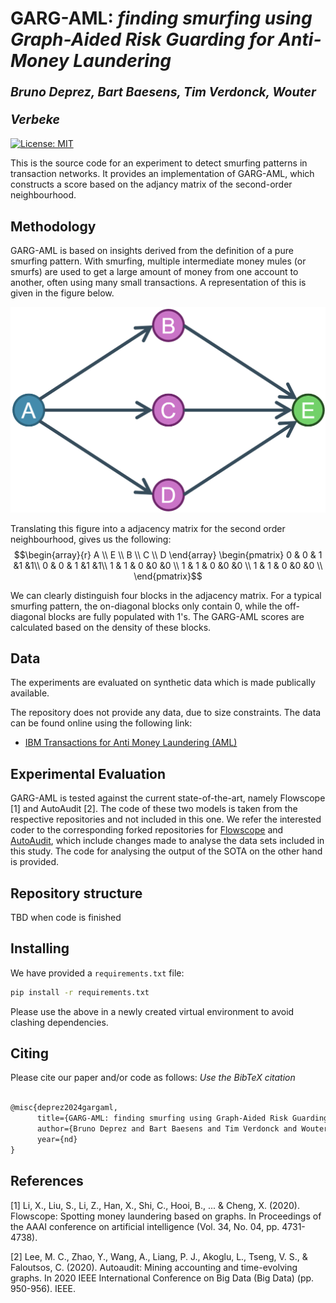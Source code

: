 # **GARG-AML:** *finding smurfing using Graph-Aided Risk Guarding for Anti-Money Laundering* </br><sub><sub>*Bruno Deprez, Bart Baesens, Tim Verdonck, Wouter Verbeke* </sub></sub>

[![License: MIT](https://img.shields.io/badge/License-MIT-orange.svg)](https://opensource.org/licenses/MIT)

This is the source code for an experiment to detect smurfing patterns in transaction networks. It provides an implementation of GARG-AML, which constructs a score based on the adjancy matrix of the second-order neighbourhood. 

## Methodology
GARG-AML is based on insights derived from the definition of a pure smurfing pattern. With smurfing, multiple intermediate money mules (or smurfs) are used to get a large amount of money from one account to another, often using many small transactions. A representation of this is given in the figure below. 

![Smurfing network](./assets/img/SmurfingNetwork.png)

Translating this figure into a adjacency matrix for the second order neighbourhood, gives us the following:
$$\begin{array}{r}
        A \\ E \\ B \\ C \\ D
    \end{array}
    \begin{pmatrix}
         0 & 0 & 1 &1 &1\\
         0 & 0 & 1 &1 &1\\
         1 & 1 & 0 &0 &0 \\
         1 & 1 & 0 &0 &0 \\
         1 & 1 & 0 &0 &0 \\
    \end{pmatrix}$$

We can clearly distinguish four blocks in the adjacency matrix. For a typical smurfing pattern, the on-diagonal blocks only contain $0$, while the off-diagonal blocks are fully populated with $1$'s. The GARG-AML scores are calculated based on the density of these blocks. 

## Data 
The experiments are evaluated on synthetic data which is made publically available. 

The repository does not provide any data, due to size constraints. The data can be found online using the following link:
- [IBM Transactions for Anti Money Laundering (AML)](https://www.kaggle.com/datasets/ealtman2019/ibm-transactions-for-anti-money-laundering-aml)

## Experimental Evaluation
GARG-AML is tested against the current state-of-the-art, namely Flowscope [1] and AutoAudit [2]. The code of these two models is taken from the respective repositories and not included in this one. We refer the interested coder to the corresponding forked repositories for [Flowscope](https://github.com/B-Deprez/flowscope) and [AutoAudit](https://github.com/B-Deprez/AutoAudit), which include changes made to analyse the data sets included in this study. The code for analysing the output of the SOTA on the other hand is provided. 

## Repository structure
TBD when code is finished

## Installing 
We have provided a `requirements.txt` file:
```bash
pip install -r requirements.txt
```
Please use the above in a newly created virtual environment to avoid clashing dependencies.

## Citing
Please cite our paper and/or code as follows:
*Use the BibTeX citation*

```tex

@misc{deprez2024gargaml,
      title={GARG-AML: finding smurfing using Graph-Aided Risk Guarding for Anti-Money Laundering}, 
      author={Bruno Deprez and Bart Baesens and Tim Verdonck and Wouter Verbeke},
      year={nd}
}

```

## References
[1] Li, X., Liu, S., Li, Z., Han, X., Shi, C., Hooi, B., ... & Cheng, X. (2020). Flowscope: Spotting money laundering based on graphs. In Proceedings of the AAAI conference on artificial intelligence (Vol. 34, No. 04, pp. 4731-4738).

[2] Lee, M. C., Zhao, Y., Wang, A., Liang, P. J., Akoglu, L., Tseng, V. S., & Faloutsos, C. (2020). Autoaudit: Mining accounting and time-evolving graphs. In 2020 IEEE International Conference on Big Data (Big Data) (pp. 950-956). IEEE.
